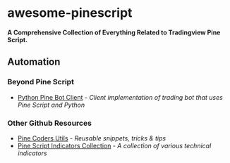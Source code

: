 # awesome-pinescript
**A Comprehensive Collection of Everything Related to Tradingview Pine Script.**

## Automation
### Beyond Pine Script
 - [Python Pine Bot Client](https://github.com/kzh-dev/pine-bot-client
) - *Client implementation of trading bot that uses Pine Script and Python*


### Other Github Resources
 - [Pine Coders Utils](https://github.com/pinecoders/pine-utils) - *Reusable snippets, tricks & tips*
 - [Pine Script Indicators Collection]( https://github.com/everget/tradingview-pinescript-indicators
) - *A collection of various technical indicators*
 
 
